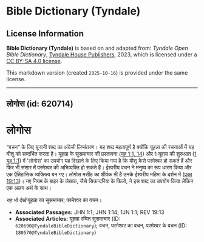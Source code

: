 # Bible Dictionary (Tyndale)

## License Information

**Bible Dictionary (Tyndale)** is based on and adapted from: _Tyndale Open Bible Dictionary_, [Tyndale House Publishers](https://tyndaleopenresources.com/), 2023, which is licensed under a [CC BY-SA 4.0 license](https://creativecommons.org/licenses/by-sa/4.0/legalcode.en).

This markdown version (created `2025-10-16`) is provided under the same license.



--------------------------------

## लोगोस (id: 620714)

लोगोस
=====

“वचन” के लिए यूनानी शब्द का अंग्रेजी लिप्यंतरण। यह शब्द महत्वपूर्ण है क्योंकि यूहन्ना की रचनाओं में यह यीशु को सन्दर्भित करता है। यूहन्ना के सुसमाचार की प्रस्तावना ([यूह 1:1, 14](https://ref.ly/John1:1,John1:14)) और 1 यूहन्ना की शुरुआत ([1 यूह 1:1](https://ref.ly/1John1:1)) में 'लोगोस' का उपयोग यह दिखाने के लिए किया गया है कि यीशु कैसे परमेश्वर हो सकते हैं और फिर भी संसार में परमेश्वर की अभिव्यक्ति हो सकते हैं। ईश्वरीय वचन ने मनुष्य का रूप धारण किया और एक ऐतिहासिक व्यक्तित्व बन गए। लोगोस मसीह का शीर्षक भी है उनके ईश्वरीय महिमा के दर्शन में ([प्रका 19:13](https://ref.ly/Rev19:13))। नए नियम के बाहर के लेखक, जैसे सिकन्दरिया के फिलो, ने इस शब्द का उपयोग किया लेकिन एक अलग अर्थ के साथ।

*यह भी देखें* यूहन्ना का सुसमाचार; परमेश्वर का वचन।

* **Associated Passages:** JHN 1:1; JHN 1:14; 1JN 1:1; REV 19:13
* **Associated Articles:** यूहन्ना रचित सुसमाचार (ID: `620690@TyndaleBibleDictionary`); वचन, परमेश्वर का वचन, परमेश्वर के वचन (ID: `180570@TyndaleBibleDictionary`)

